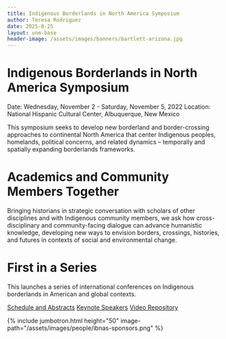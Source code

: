 ```yaml
---
title: Indigenous Borderlands in North America Symposium
author: Teresa Rodriguez
date: 2025-8-25
layout: unm-base
header-image: /assets/images/banners/bartlett-arizona.jpg
---
```


# Indigenous Borderlands in North America Symposium  
Date: Wednesday, November 2 - Saturday, November 5, 2022
Location: National Hispanic Cultural Center, Albuquerque, New Mexico

This symposium seeks to develop new borderland and border-crossing approaches to continental North America that center Indigenous peoples, homelands, political concerns, and related dynamics – temporally and spatially expanding borderlands frameworks.

# Academics and Community Members Together
Bringing historians in strategic conversation with scholars of other disciplines and with Indigenous community members, we ask how cross-disciplinary and community-facing dialogue can advance humanistic knowledge, developing new ways to envision borders, crossings, histories, and futures in contexts of social and environmental change.

# First in a Series
This launches a series of international conferences on Indigenous borderlands in American and global contexts.

 [Schedule and Abstracts](schedule-abstracts.md)
 [Keynote Speakers](speakers.md)
 [Video Repository](https://vimeo.com/showcase/9963408)

{% include jumbotron.html
  height="50"
  image-path="/assets/images/people/ibnas-sponsors.png"
%}
